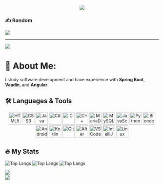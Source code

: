<div align="center">
  <img src="https://visitor-badge.laobi.icu/badge?page_id=LucasWessel.LucasWessel" />
</div>

### ✍️ Random 
![](https://quotes-github-readme.vercel.app/api?type=horizontal&theme=radical)

---
[![](https://visitcount.itsvg.in/api?id=trexdevelop&icon=0&color=0)](https://visitcount.itsvg.in)
>
# 💫 About Me:
<section id="about-me">
  <p>
    I study software development and have experience with <strong>Spring Boot</strong>, <strong>Vaadin</strong>, and <strong>Angular</strong>.
  </p>
</section>

## 🛠 Languages & Tools

<div align="center">
  <img class="tool-icon" src="https://cdn.jsdelivr.net/gh/devicons/devicon/icons/html5/html5-original.svg" height="40" alt="HTML5" />
  <img class="tool-icon" src="https://cdn.jsdelivr.net/gh/devicons/devicon/icons/css3/css3-original.svg" height="40" alt="CSS3" />
  <img class="tool-icon" src="https://cdn.jsdelivr.net/gh/devicons/devicon/icons/java/java-original.svg" height="40" alt="Java" />
  <img class="tool-icon" src="https://cdn.jsdelivr.net/gh/devicons/devicon/icons/csharp/csharp-original.svg" height="40" alt="C#" />
  <img class="tool-icon" src="https://cdn.jsdelivr.net/gh/devicons/devicon/icons/c/c-original.svg" height="40" alt="C" />
  <img class="tool-icon" src="https://cdn.jsdelivr.net/gh/devicons/devicon/icons/cplusplus/cplusplus-original.svg" height="40" alt="C++" />
  <img class="tool-icon" src="https://cdn.jsdelivr.net/gh/devicons/devicon/icons/mariadb/mariadb-original.svg" height="40" alt="MariaDB" />
  <img class="tool-icon" src="https://cdn.jsdelivr.net/gh/devicons/devicon/icons/mysql/mysql-original.svg" height="40" alt="MySQL" />
  <img class="tool-icon" src="https://cdn.jsdelivr.net/gh/devicons/devicon/icons/javascript/javascript-original.svg" height="40" alt="JavaScript" />
  <img class="tool-icon" src="https://cdn.jsdelivr.net/gh/devicons/devicon/icons/python/python-original.svg" height="40" alt="Python" />
  <img class="tool-icon" src="https://cdn.jsdelivr.net/gh/devicons/devicon/icons/blender/blender-original.svg" height="40" alt="Blender" />
  <img class="tool-icon" src="https://cdn.jsdelivr.net/gh/devicons/devicon/icons/android/android-original.svg" height="40" alt="Android" />
  <img class="tool-icon" src="https://cdn.jsdelivr.net/gh/devicons/devicon/icons/kotlin/kotlin-original.svg" height="40" alt="Kotlin" />
  <img class="tool-icon" src="https://cdn.jsdelivr.net/gh/devicons/devicon/icons/git/git-original.svg" height="40" alt="Git" />
  <img class="tool-icon" src="https://cdn.jsdelivr.net/gh/devicons/devicon/icons/aftereffects/aftereffects-original.svg" height="40" alt="After Effects" />
  <img class="tool-icon" src="https://cdn.jsdelivr.net/gh/devicons/devicon/icons/vscode/vscode-original.svg" height="40" alt="VSCode" />
  <img class="tool-icon" src="https://cdn.jsdelivr.net/gh/devicons/devicon/icons/intellij/intellij-original.svg" height="40" alt="IntelliJ IDEA" />
  <img class="tool-icon" src="https://cdn.jsdelivr.net/gh/devicons/devicon/icons/linux/linux-original.svg" height="40" alt="Linux" />
</div>

## 🔥 My Stats

![Top Langs](http://github-profile-summary-cards.vercel.app/api/cards/stats?username=trexdevelop=transparent) 
![Top Langs](http://github-profile-summary-cards.vercel.app/api/cards/repos-per-language?username=trexdevelop&theme=transparent&exclude=None)
![Top Langs](http://github-profile-summary-cards.vercel.app/api/cards/profile-details?username=trexdevelop&theme=transparent)

![](https://github-readme-stats.vercel.app/api?username=trexdevelop&theme=dark&hide_border=false&include_all_commits=false&count_private=false)<br/>
![](https://nirzak-streak-stats.vercel.app/?user=trexdevelop&theme=dark&hide_border=false)<br/>


